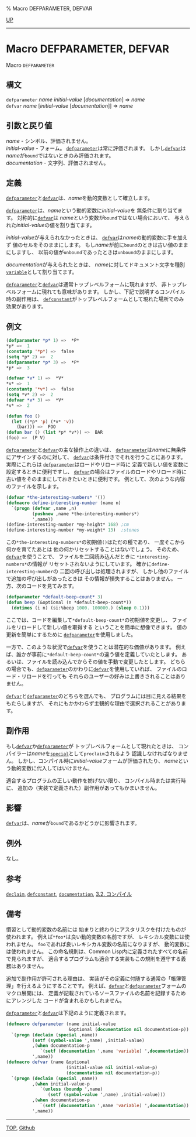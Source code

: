 % Macro DEFPARAMETER, DEFVAR

[UP](5.3.html)  

---

# Macro **DEFPARAMETER, DEFVAR**


Macro `DEFPARAMETER`


## 構文

`defparameter` *name* *initial-value* [*documentation*] => *name*  
`defvar` *name* [*initial-value* [*documentation*]] => *name*


## 引数と戻り値

*name* - シンボル、評価されません。  
*initial-value* - フォーム。
[`defparameter`](5.3.defparameter.html)は常に評価されます。
しかし[`defvar`](5.3.defparameter.html)は*name*が`bound`ではないときのみ評価されます。  
*documentation* - 文字列、評価されません。


## 定義

[`defparameter`](5.3.defparameter.html)と[`defvar`](5.3.defparameter.html)は、*name*を動的変数として確立します。

[`defparameter`](5.3.defparameter.html)は、*name*という動的変数に*initial-value*を
無条件に割り当てます。
対称的に[`defvar`](5.3.defparameter.html)は
*name*という変数が`bound`ではない場合において、
与えられた*initial-value*の値を割り当てます。

*initial-value*が与えられなかったときは、
[`defvar`](5.3.defparameter.html)は*name*の動的変数に手を加えず
値のセルをそのままにします。
もし*name*が前に`bound`のときは古い値のままにしますし、
以前の値が`unbound`であったときは`unbound`のままにします。

*documentation*が与えられたときは、
*name*に対してドキュメント文字を種別[`variable`](25.2.documentation.html)として割り当てます。

[`defparameter`](5.3.defparameter.html)と[`defvar`](5.3.defparameter.html)は通常トップレベルフォームに現れますが、
非トップレベルフォームに現れても意味があります。
しかし、下記で説明するコンパイル時の副作用は、
[`defconstant`](5.3.defconstant.html)がトップレベルフォームとして現れた場所でのみ
効果があります。


## 例文

```lisp
(defparameter *p* 1) =>  *P*
*p* =>  1
(constantp '*p*) =>  false
(setq *p* 2) =>  2
(defparameter *p* 3) =>  *P*
*p* =>  3

(defvar *v* 1) =>  *V*
*v* =>  1
(constantp '*v*) =>  false
(setq *v* 2) =>  2
(defvar *v* 3) =>  *V*
*v* =>  2

(defun foo ()
  (let ((*p* 'p) (*v* 'v))
    (bar))) =>  FOO
(defun bar () (list *p* *v*)) =>  BAR
(foo) =>  (P V)
```

[`defparameter`](5.3.defparameter.html)と[`defvar`](5.3.defparameter.html)の主な操作上の違いは、
[`defparameter`](5.3.defparameter.html)は*name*に無条件にアサインするのに対して、
[`defvar`](5.3.defparameter.html)は条件付きでそれを行うことにあります。
実際にこれらは
[`defparameter`](5.3.defparameter.html)はロードやリロード時に
定義で新しい値を変数に設定するときに便利ですし、
[`defvar`](5.3.defparameter.html)の場合はファイルのロードやリロード時に
古い値をそのままにしておきたいときに便利です。
例として、次のような内容のファイルを示します。

```lisp
(defvar *the-interesting-numbers* '())
(defmacro define-interesting-number (name n)
  `(progn (defvar ,name ,n)
          (pushnew ,name *the-interesting-numbers*)
          ',name))
(define-interesting-number *my-height* 168) ;cm
(define-interesting-number *my-weight* 13)  ;stones
```

この`*the-interesting-numbers*`の初期値`()`はただの種であり、
一度そこから何かを育てたあとは
他の何かリセットすることはないでしょう。
そのため、[`defvar`](5.3.defparameter.html)を使うことで、
ファイルを二回読み込んだときに
`*interesting-numbers*`の情報が
リセットされないようにしています。
確かに`define-interesting-number`の
二回の呼び出しは処理されますが、
しかし他のファイルで追加の呼び出しがあったときは
その情報が損失することはありません。
一方、次のコードを見てみます。

```lisp
(defparameter *default-beep-count* 3)
(defun beep (&optional (n *default-beep-count*))
  (dotimes (i n) (si:%beep 1000. 100000.) (sleep 0.1)))
```

ここでは、コードを編集して`*default-beep-count*`の初期値を変更し、
ファイルをリロードして新しい値を取得する
ということを簡単に想像できます。
値の更新を簡単にするために
[`defparameter`](5.3.defparameter.html)を使用しました。

一方で、このような状況で[`defvar`](5.3.defparameter.html)を使うことは潜在的な価値があります。
例えば、誰かが事前に`*default-beep-count*`の違う値を定義していたとします。
あるいは、ファイルを読み込んでからその値を手動で変更したとします。
どちらの場合でも、[`defparameter`](5.3.defparameter.html)のかわりに[`defvar`](5.3.defparameter.html)を使用していれば、
ファイルのロード・リロードを行っても
それらのユーザーの好みは上書きされることはありません。

[`defvar`](5.3.defparameter.html)と[`defparameter`](5.3.defparameter.html)のどちらを選んでも、
プログラムには目に見える結果をもたらしますが、
それにもかかわらず主観的な理由で選択されることがあります。


## 副作用

もし[`defvar`](5.3.defparameter.html)か[`defparameter`](5.3.defparameter.html)が
トップレベルフォームとして現れたときは、
コンパイラーは*name*を[`special`](3.8.special.html)として`proclaim`されるよう
認識しなければなりません。
しかし、コンパイル時に*initial-value*フォームが評価されたり、
*name*という動的変数に代入してはいけません。

適合するプログラムの正しい動作を妨げない限り、
コンパイル時または実行時に、
追加の（実装で定義された）副作用があってもかまいません。


## 影響

[`defvar`](5.3.defparameter.html)は、*name*が`bound`であるかどうかに影響されます。


## 例外

なし。


## 参考

[`declaim`](3.8.declaim.html),
[`defconstant`](5.3.defconstant.html),
[`documentation`](25.2.documentation.html),
[3.2. コンパイル](3.2.html)


## 備考

慣習として動的変数の名前には
始まりと終わりにアスタリスクを付けたものが使われます。
例えば`*foo*`は良い動的変数の名前ですが、
レキシカル変数には使われません。
`foo`であれば良いレキシカル変数の名前になりますが、
動的変数には使われません。
この命名規則は、Common Lisp内に定義されたすべての名前で見られますが、
適合するプログラムも適合する実装もこの規則を遵守する義務はありません。

追加で副作用が許可される理由は、
実装がその定義に付随する通常の「帳簿管理」を行えるようにすることです。
例えば、[`defvar`](5.3.defparameter.html)と[`defparameter`](5.3.defparameter.html)フォームのマクロ展開には、
定義が記載されているソースファイルの名前を記録するためにアレンジした
コードが含まれるかもしれません。

[`defparameter`](5.3.defparameter.html)と[`defvar`](5.3.defparameter.html)は下記のように定義されます。

```lisp
(defmacro defparameter (name initial-value 
                        &optional (documentation nil documentation-p))
  `(progn (declaim (special ,name))
          (setf (symbol-value ',name) ,initial-value)
          ,(when documentation-p
             `(setf (documentation ',name 'variable) ',documentation))
          ',name))
(defmacro defvar (name &optional
                       (initial-value nil initial-value-p)
                       (documentation nil documentation-p))
  `(progn (declaim (special ,name))
          ,(when initial-value-p
             `(unless (boundp ',name)
                (setf (symbol-value ',name) ,initial-value)))
          ,(when documentation-p
             `(setf (documentation ',name 'variable) ',documentation))
          ',name))
```


---
[TOP](index.html),  [Github](https://github.com/nptcl/npt-japanese)

